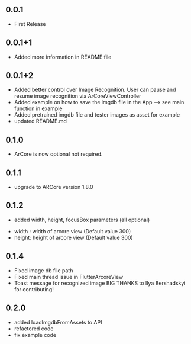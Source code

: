 ## 0.0.1

* First Release 

## 0.0.1+1

* Added more information in README file 

## 0.0.1+2

* Added better control over Image Recognition. User can pause and resume image recognition via ArCoreViewController
* Added example on how to save the imgdb file in the App --> see main function in example 
* Added pretrained imgdb file and tester images as asset for example 
* updated README.md

## 0.1.0

* ArCore is now optional not required.

## 0.1.1 

* upgrade to ARCore version 1.8.0

## 0.1.2

* added width, height, focusBox parameters (all optional)
- width : width of arcore view (Default value 300)
- height: height of arcore view (Default value 300)


## 0.1.4
- Fixed image db file path
- Fixed main thread issue in FlutterArcoreView
- Toast message for recognized image
BIG THANKS to Ilya Bershadskyi for contributing!

## 0.2.0
- added loadImgdbFromAssets to API 
- refactored code
- fix example code 